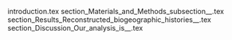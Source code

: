 introduction.tex
section_Materials_and_Methods_subsection__.tex
section_Results_Reconstructed_biogeographic_histories__.tex
section_Discussion_Our_analysis_is__.tex